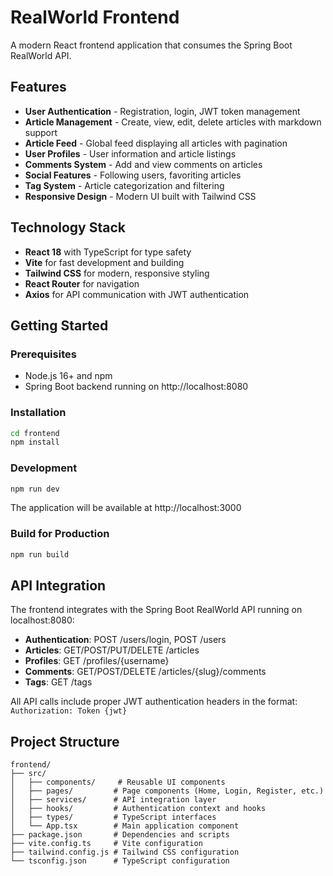 # RealWorld Frontend

A modern React frontend application that consumes the Spring Boot RealWorld API.

## Features

- **User Authentication** - Registration, login, JWT token management
- **Article Management** - Create, view, edit, delete articles with markdown support
- **Article Feed** - Global feed displaying all articles with pagination
- **User Profiles** - User information and article listings
- **Comments System** - Add and view comments on articles
- **Social Features** - Following users, favoriting articles
- **Tag System** - Article categorization and filtering
- **Responsive Design** - Modern UI built with Tailwind CSS

## Technology Stack

- **React 18** with TypeScript for type safety
- **Vite** for fast development and building
- **Tailwind CSS** for modern, responsive styling
- **React Router** for navigation
- **Axios** for API communication with JWT authentication

## Getting Started

### Prerequisites

- Node.js 16+ and npm
- Spring Boot backend running on http://localhost:8080

### Installation

```bash
cd frontend
npm install
```

### Development

```bash
npm run dev
```

The application will be available at http://localhost:3000

### Build for Production

```bash
npm run build
```

## API Integration

The frontend integrates with the Spring Boot RealWorld API running on localhost:8080:

- **Authentication**: POST /users/login, POST /users
- **Articles**: GET/POST/PUT/DELETE /articles
- **Profiles**: GET /profiles/{username}
- **Comments**: GET/POST/DELETE /articles/{slug}/comments
- **Tags**: GET /tags

All API calls include proper JWT authentication headers in the format: `Authorization: Token {jwt}`

## Project Structure

```
frontend/
├── src/
│   ├── components/     # Reusable UI components
│   ├── pages/         # Page components (Home, Login, Register, etc.)
│   ├── services/      # API integration layer
│   ├── hooks/         # Authentication context and hooks
│   ├── types/         # TypeScript interfaces
│   └── App.tsx        # Main application component
├── package.json       # Dependencies and scripts
├── vite.config.ts     # Vite configuration
├── tailwind.config.js # Tailwind CSS configuration
└── tsconfig.json      # TypeScript configuration
```
